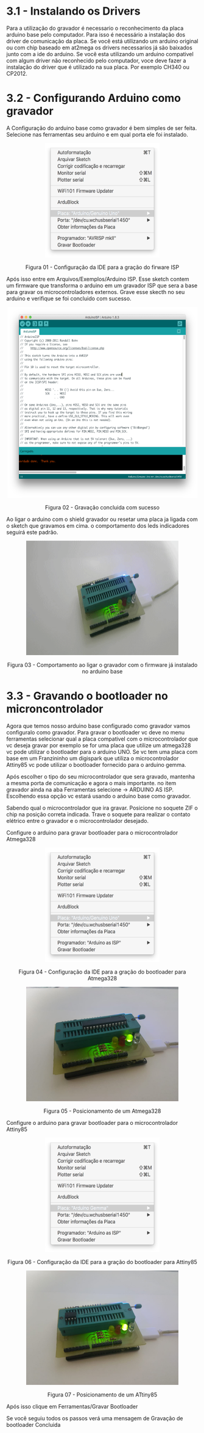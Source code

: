 # 3.1 - Instalando os Drivers

  Para a utilização do gravador é necessario o reconhecimento da placa arduino base pelo computador. Para isso é necessário a instalação dos driver de comunicação da placa.
  Se você está utilizando um arduino original ou com chip baseado em at2mega os drivers necessarios já são baixados junto com a ide do arduino.
  Se você esta utilizando um arduino compativel com algum driver não reconhecido pelo computador, voce deve fazer a instalação do driver que é utilizado na sua placa. Por exemplo CH340 ou CP2012.
  
# 3.2 - Configurando Arduino como gravador
  A Configuração do arduino base como gravador é bem simples de ser feita. Selecione nas ferramentas seu arduino e em qual porta ele foi instalado.
  
<p align="center">     
<img alt="ISP conf" src="./ISP_Burn.png"  width="300" height="300">  
</p>
<p align="center">   
Figura 01 - Configuração da IDE para a gração do firware ISP
</p>

  Após isso entre em Arquivos/Exemplos/Arduino ISP.
  Esse sketch contem um firmware que transforma o arduino em um gravador ISP que sera a base para gravar os microcontroladores externos. 
  Grave esse skecth no seu arduino e verifique se foi concluido com sucesso.
  
<p align="center">     
<img alt="ISP Code" src="./ISP_ok.png"  width="500" height="500">
</p>
<p align="center">   
Figura 02 - Gravação concluida com sucesso
</p>    

  Ao ligar o arduino com o shield gravador ou resetar uma placa ja ligada com o sketch que gravamos em cima. o comportamento dos leds indicadores seguirá este padrão.

<p align="center">       
<img alt="Power On" src="./power.gif"  width="400" height="300">
</p>
<p align="center">   
Figura 03 - Comportamento ao ligar o gravador com o firmware já instalado no arduino base
</p>
  
# 3.3 - Gravando o bootloader no microncontrolador
  Agora que temos nosso arduino base configurado como gravador vamos configuralo como gravador. Para gravar o bootloader vc deve no menu ferramentas selecionar qual a placa compativel com o microcontrolador que vc deseja gravar por exemplo se for uma placa que utilize um atmega328 vc pode utilizar o bootloader para o arduino UNO. Se vc tem uma placa com base em um Franzininho um digispark que utiliza o microcontrolador Attiny85 vc pode utilizar o bootloader fornecido para o arduino gemma.
  
  Após escolher o tipo do seu microcontrolador que sera gravado, mantenha a mesma porta de comunicação e agora o mais importante. no item gravador ainda na aba Ferramentas selecione -> ARDUINO AS ISP. Escolhendo essa opção vc estará usando o arduino base como gravador.
  
  Sabendo qual o microcontrolador que ira gravar. Posicione no soquete ZIF o chip na posição correta indicada. Trave o soquete para realizar o contato elétrico entre o gravador e o microcontrolador desejado.
  
  Configure o arduino para gravar bootloader para o microcontrolador Atmega328

<p align="center">       
<img alt="Atmega328_conf" src="./Boot_uno.png"  width="300" height="300">
</p>
<p align="center">   
Figura 04 - Configuração da IDE para a gração do bootloader para Atmega328
</p>

<p align="center">       
<img alt="Atmega328" src="./boot328.jpg"  width="400" height="300">
</p>
<p align="center">   
Figura 05 - Posicionamento de um Atmega328
</p>

  Configure o arduino para gravar bootloader para o microcontrolador Attiny85

<p align="center">       
<img alt="Attiny85_conf" src="./Boot_attiny85.png"  width="300" height="300">
</p>
<p align="center">   
Figura 06 - Configuração da IDE para a gração do bootloader para Attiny85
</p>

<p align="center">     
<img alt="ATtiny85" src="./boot85.jpg"  width="400" height="300">
</p>
<p align="center">   
Figura 07 - Posicionamento de um ATtiny85
</p>

  Após isso clique em Ferramentas/Gravar Bootloader
  
  Se você seguiu todos os passos verá uma mensagem de Gravação de bootloader Concluida 
